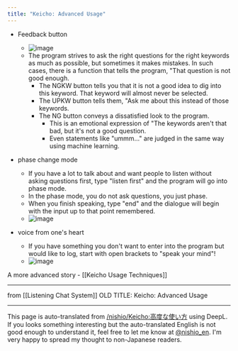 ```yaml
---
title: "Keicho: Advanced Usage"
---
```


- Feedback button
    - ![image](https://gyazo.com/18586eb69b473aadd2f29140b28c0578/thumb/1000)
    - The program strives to ask the right questions for the right keywords as much as possible, but sometimes it makes mistakes. In such cases, there is a function that tells the program, "That question is not good enough.
        - The NGKW button tells you that it is not a good idea to dig into this keyword. That keyword will almost never be selected.
        - The UPKW button tells them, "Ask me about this instead of those keywords.
        - The NG button conveys a dissatisfied look to the program.
            - This is an emotional expression of "The keywords aren't that bad, but it's not a good question.
            - Even statements like "ummm..." are judged in the same way using machine learning.
- phase change mode
    - If you have a lot to talk about and want people to listen without asking questions first, type "listen first" and the program will go into phase mode.
    - In the phase mode, you do not ask questions, you just phase.
    - When you finish speaking, type "end" and the dialogue will begin with the input up to that point remembered.
    - ![image](https://gyazo.com/c5fd4cedca7269fa414e7a55bd77d972/thumb/1000)

- voice from one's heart
    - If you have something you don't want to enter into the program but would like to log, start with open brackets to "speak your mind"!
    - ![image](https://gyazo.com/b3e2cf69cd3d2f5d79c43134bdf2a0d0/thumb/1000)

A more advanced story
    - [[Keicho Usage Techniques]]

---
from  [[Listening Chat System]]
OLD TITLE: Keicho: Advanced Usage


---
This page is auto-translated from [/nishio/Keicho:高度な使い方](https://scrapbox.io/nishio/Keicho:高度な使い方) using DeepL. If you looks something interesting but the auto-translated English is not good enough to understand it, feel free to let me know at [@nishio_en](https://twitter.com/nishio_en). I'm very happy to spread my thought to non-Japanese readers.